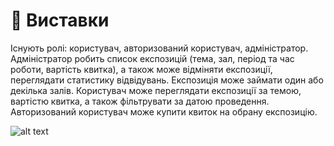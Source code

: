 # :musical_note: Виставки

Існують ролі: користувач, авторизований користувач, адміністратор.
Адміністратор робить список експозицій (тема, зал, період та час роботи, вартість квитка), а також може відміняти експозиції, переглядати статистику відвідувань. Експозиція може займати один або декілька залів.
Користувач може переглядати експозиції за темою, вартістю квитка, а також фільтрувати за датою проведення.
Авторизований користувач може купити квиток на обрану експозицію. 


![alt text](https://i.imgur.com/uo5vSZp.png)
